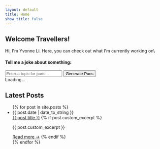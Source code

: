 ```yaml
---
layout: default
title: Home
show_title: false
---
```


<div class="split-container" markdown="1">

<div class="intro-section" markdown="1">

## Welcome Travellers!

Hi, I'm Yvonne Li. Here, you can check out what I'm currently working on\
<h4 class="joke-header">Tell me a joke about something:</h4>

<div class="search-section">
<input
type="text"
id="search-input"
placeholder="Enter a topic for puns..."
class="search-input"
>
<button
id="search-button"
class="search-button"
>Generate Puns</button>
<div id="loading" class="loading-indicator">Loading...</div>
</div>

<div
id="response-container"
class="response-container"
></div>

</div>

<div class="blog-section" markdown="1">

## Latest Posts

<ul class="posts">
{% for post in site.posts %}
<li class="post-item">
<div class="post-meta">
<span>{{ post.date | date_to_string }}</span>
</div>
<a href="{{ post.url | relative_url }}" title="{{ post.title }}" class="post-link">{{ post.title }}</a>
{% if post.custom_excerpt %}
<p class="post-excerpt">{{ post.custom_excerpt }}</p>
<a href="{{ post.url | relative_url }}" class="read-more">Read more →</a>
{% endif %}
</li>
{% endfor %}
</ul>

</div>

</div>

<script src="/assets/js/puns.js"></script>